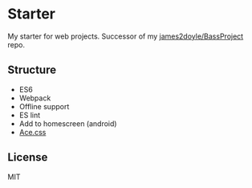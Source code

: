 # Starter

My starter for web projects. Successor of my [james2doyle/BassProject](https://github.com/james2doyle/BassProject) repo.

## Structure

- ES6
- Webpack
- Offline support
- ES lint
- Add to homescreen (android)
- [Ace.css](http://basscss.com/ace/)

## License

MIT
